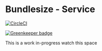 # Bundlesize - Service
[![CircleCI](https://circleci.com/gh/bundlesize/service.svg?style=svg)](https://circleci.com/gh/bundlesize/service)

[![Greenkeeper badge](https://badges.greenkeeper.io/bundlesize/service.svg)](https://greenkeeper.io/)

This is a work in-progress watch this space
